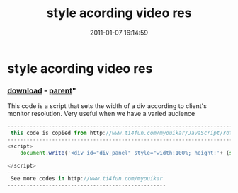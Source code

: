 ﻿---
pid:            2451
parent:         2450
children:       
poster:         youikar
title:          style acording video res
date:           2011-01-07 16:14:59
format:         javascript
---

# style acording video res

### [download](2451.js) - [parent](2450.md)"

This code is a script that sets the width of a div according to client's monitor resolution. Very useful when we have a varied audience

```javascript
---------------------------------------------------------------------------------------------------------------------------
 this code is copied from http://www.ti4fun.com/myouikar/JavaScript/rotina.aspx?r=JJiKNeLQlIA[[ti&l=STN[ti]5tehuTA[[ti
---------------------------------------------------------------------------------------------------------------------------
<script> 
	document.write('<div id="div_panel" style="width:100%; height:'+ (screen.height > 768 ? '380px' : (screen.height > 600 ? '280px' : '275px')) +'; overflow:auto;">');

</script>
--------------------------------------------------
 See more codes in http://www.ti4fun.com/myouikar
--------------------------------------------------
```

